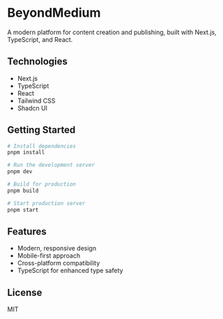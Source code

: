 # BeyondMedium

A modern platform for content creation and publishing, built with Next.js, TypeScript, and React.

## Technologies

- Next.js
- TypeScript
- React
- Tailwind CSS
- Shadcn UI

## Getting Started

```bash
# Install dependencies
pnpm install

# Run the development server
pnpm dev

# Build for production
pnpm build

# Start production server
pnpm start
```

## Features

- Modern, responsive design
- Mobile-first approach
- Cross-platform compatibility
- TypeScript for enhanced type safety

## License

MIT 